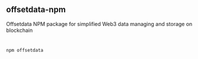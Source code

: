 ## offsetdata-npm
Offsetdata NPM package for simplified Web3 data managing and storage on blockchain

#
```
npm offsetdata
```
